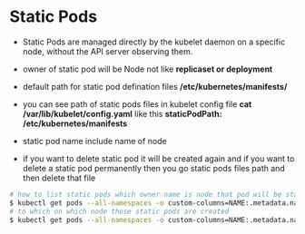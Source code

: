 # Static Pods
- Static Pods are managed directly by the kubelet daemon on a specific node, without the API server observing them.
- owner of static pod will be Node not like **replicaset or deployment**
- default path for static pod defination files **/etc/kubernetes/manifests/**
- you can see path of static pods files in kubelet config file **cat /var/lib/kubelet/config.yaml** like this
   **staticPodPath: /etc/kubernetes/manifests**


- static pod name include name of node
- if you want to delete static pod it will be created again and if you want to delete a static pod permanently then you go static pods files path and then delete that file 




```bash
# how to list static pods which owner name is node that pod will be static pod
$ kubectl get pods --all-namespaces -o custom-columns=NAME:.metadata.name,CONTROLLER:.metadata.ownerReferences[].kind,NAMESPACE:.metadata.namespace
# to which on which node those static pods are created
$ kubectl get pods --all-namespaces -o custom-columns=NAME:.metadata.name,CONTROLLER:.metadata.ownerReferences[].kind,NAMESPACE:.metadata.namespace,Node:.metadata.ownerReferences[].name
```